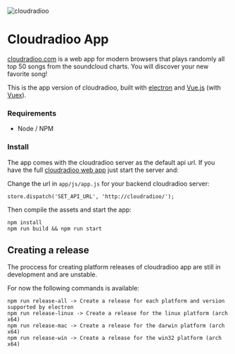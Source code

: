 ![cloudradioo](http://i.imgur.com/lf18DnW.jpg)

Cloudradioo App
===============

[cloudradioo.com](http://cloudradioo.com) is a web app for modern browsers that plays randomly all top 50 songs from the soundcloud charts. You will discover your new favorite song!

This is the app version of cloudradioo, built with [electron](http://electron.atom.io/) and [Vue.js](http://vuejs.org) (with [Vuex](https://github.com/vuejs/vuex)).

### Requirements
* Node / NPM

### Install

The app comes with the cloudradioo server as the default api url. If you have the full [cloudradioo web app](https://github.com/devfake/cloudradioo) just start the server and:

Change the url in `app/js/app.js` for your backend cloudradioo server:

```
store.dispatch('SET_API_URL', 'http://cloudradioo/');
```

Then compile the assets and start the app:

```
npm install
npm run build && npm run start
```

## Creating a release

The proccess for creating platform releases of cloudradioo app are still in development and are unstable.

For now the following commands is available:

```
npm run release-all -> Create a release for each platform and version supported by electron
npm run release-linux -> Create a release for the linux platform (arch x64)
npm run release-mac -> Create a release for the darwin platform (arch x64)
npm run release-win -> Create a release for the win32 platform (arch x64)
```


